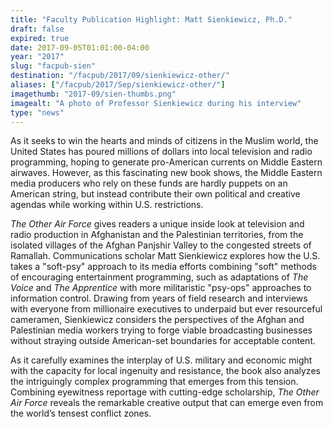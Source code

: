 ```yaml
---
title: "Faculty Publication Highlight: Matt Sienkiewicz, Ph.D."
draft: false
expired: true
date: 2017-09-05T01:01:00-04:00
year: "2017"
slug: "facpub-sien"
destination: "/facpub/2017/09/sienkiewicz-other/"
aliases: ["/facpub/2017/Sep/sienkiewicz-other/"]
imagethumb: "2017-09/sien-thumbs.png"
imagealt: "A photo of Professor Sienkiewicz during his interview"
type: "news"
---
```


As it seeks to win the hearts and minds of citizens in the Muslim world, the United States has poured millions of dollars into local television and radio programming, hoping to generate pro-American currents on Middle Eastern airwaves. However, as this fascinating new book shows, the Middle Eastern media producers who rely on these funds are hardly puppets on an American string, but instead contribute their own political and creative agendas while working within U.S. restrictions.  
 
<em>The Other Air Force</em> gives readers a unique inside look at television and radio production in Afghanistan and the Palestinian territories, from the isolated villages of the Afghan Panjshir Valley to the congested streets of Ramallah. Communications scholar Matt Sienkiewicz explores how the U.S. takes a "soft-psy" approach to its media efforts combining "soft" methods of encouraging entertainment programming, such as adaptations of <em>The Voice</em> and <em>The Apprentice</em> with more militaristic "psy-ops" approaches to information control. Drawing from years of field research and interviews with everyone from millionaire executives to underpaid but ever resourceful cameramen, Sienkiewicz considers the perspectives of the Afghan and Palestinian media workers trying to forge viable broadcasting businesses without straying outside American-set boundaries for acceptable content.   
 
As it carefully examines the interplay of U.S. military and economic might with the capacity for local ingenuity and resistance, the book also analyzes the intriguingly complex programming that emerges from this tension. Combining eyewitness reportage with cutting-edge scholarship, <em>The Other Air Force</em> reveals the remarkable creative output that can emerge even from the world’s tensest conflict zones.
